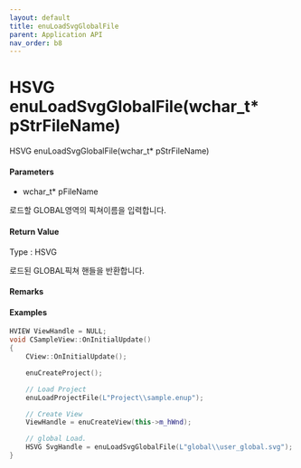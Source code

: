 ```yaml
---
layout: default
title: enuLoadSvgGlobalFile
parent: Application API
nav_order: b8
---
```

# HSVG enuLoadSvgGlobalFile\(wchar\_t\* pStrFileName\)

HSVG enuLoadSvgGlobalFile\(wchar\_t\* pStrFileName\)

#### Parameters

* wchar\_t\* pFileName

로드할 GLOBAL영역의 픽쳐이름을 입력합니다.

#### Return Value

Type : HSVG

로드된 GLOBAL픽쳐 핸들을 반환합니다.

#### Remarks

#### Examples

```cpp
HVIEW ViewHandle = NULL; 
void CSampleView::OnInitialUpdate() 
{ 
    CView::OnInitialUpdate(); 

    enuCreateProject(); 

    // Load Project
    enuLoadProjectFile(L"Project\\sample.enup"); 

    // Create View
    ViewHandle = enuCreateView(this->m_hWnd); 

    // global Load. 
    HSVG SvgHandle = enuLoadSvgGlobalFile(L"global\\user_global.svg");
}
```



